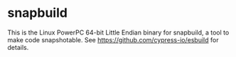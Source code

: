 # snapbuild

This is the Linux PowerPC 64-bit Little Endian binary for snapbuild, a tool to make code snapshotable. See https://github.com/cypress-io/esbuild for details.
